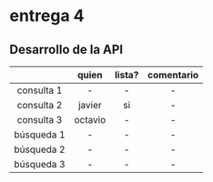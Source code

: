 # entrega 4

## Desarrollo de la API
|  | quien | lista? | comentario |
|:----------:|:-------:|:------:|:----------:|
| consulta 1 | - | - | - |
| consulta 2 | javier | si | - |
| consulta 3 | octavio | - | - |
| búsqueda 1 | - | - | - |
| búsqueda 2 | - | - | - |
| búsqueda 3 | - | - | - |
